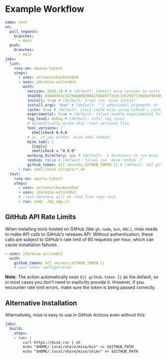 # Example Workflow

```yaml
name: test
on:
  pull_request:
    branches:
      - main
  push:
    branches:
      - main
jobs:
  lint:
    runs-on: ubuntu-latest
    steps:
      - uses: actions/checkout@v4
      - uses: jdx/mise-action@v2
        with:
          version: 2024.10.0 # [default: latest] mise version to install
          sha256: d38d4993c5379a680b50661f86287731dc1d1264777880a79b786403af337948 # [default: null] verify the checksum if the mise binary if set
          install: true # [default: true] run `mise install`
          install_args: "bun" # [default: ""] additional arguments to `mise install`
          cache: true # [default: true] cache mise using GitHub's cache
          experimental: true # [default: false] enable experimental features
          log_level: debug # [default: info] log level
          # automatically write this .tool-versions file
          tool_versions: |
            shellcheck 0.9.0
          # or, if you prefer .mise.toml format:
          mise_toml: |
            [tools]
            shellcheck = "0.9.0"
          working_directory: app # [default: .] directory to run mise in
          reshim: false # [default: false] run `mise reshim -f`
          github_token: ${{ secrets.GITHUB_TOKEN }} # [default: ${{ github.token }}] GitHub token for API authentication
      - run: shellcheck scripts/*.sh
  test:
    runs-on: ubuntu-latest
    steps:
      - uses: actions/checkout@v4
      - uses: jdx/mise-action@v2
      # .tool-versions will be read from repo root
      - run: node ./my_app.js
```

## GitHub API Rate Limits

When installing tools hosted on GitHub (like `gh`, `node`, `bun`, etc.), mise needs to make API calls to GitHub's releases API. Without authentication, these calls are subject to GitHub's rate limit of 60 requests per hour, which can cause installation failures.

```yaml
- uses: jdx/mise-action@v2
  with:
    github_token: ${{ secrets.GITHUB_TOKEN }}
    # your other configuration
```

**Note:** The action automatically uses `${{ github.token }}` as the default, so in most cases you don't need to explicitly provide it. However, if you encounter rate limit errors, make sure the token is being passed correctly.

## Alternative Installation

Alternatively, mise is easy to use in GitHub Actions even without this:

```yaml
jobs:
  build:
    steps:
    - run: |
        curl https://mise.run | sh
        echo "$HOME/.local/share/mise/bin" >> $GITHUB_PATH
        echo "$HOME/.local/share/mise/shims" >> $GITHUB_PATH
```
